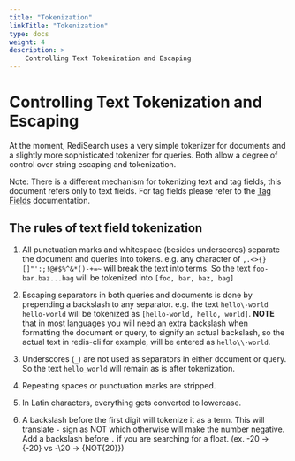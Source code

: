 ```yaml
---
title: "Tokenization"
linkTitle: "Tokenization"
type: docs
weight: 4
description: >
    Controlling Text Tokenization and Escaping
---
```


# Controlling Text Tokenization and Escaping

At the moment, RediSearch uses a very simple tokenizer for documents and a slightly more sophisticated tokenizer for queries. Both allow a degree of control over string escaping and tokenization. 

Note: There is a different mechanism for tokenizing text and tag fields, this document refers only to text fields. For tag fields please refer to the [Tag Fields](/redisearch/reference/tags) documentation. 

## The rules of text field tokenization

1. All punctuation marks and whitespace (besides underscores) separate the document and queries into tokens. e.g. any character of `,.<>{}[]"':;!@#$%^&*()-+=~` will break the text into terms.  So the text `foo-bar.baz...bag` will be tokenized into `[foo, bar, baz, bag]`

2. Escaping separators in both queries and documents is done by prepending a backslash to any separator. e.g. the text `hello\-world hello-world` will be tokenized as `[hello-world, hello, world]`. **NOTE** that in most languages you will need an extra backslash when formatting the document or query, to signify an actual backslash, so the actual text in redis-cli for example, will be entered as `hello\\-world`. 

3. Underscores (`_`) are not used as separators in either document or query. So the text `hello_world` will remain as is after tokenization. 

4. Repeating spaces or punctuation marks are stripped. 

5. In Latin characters, everything gets converted to lowercase. 

6. A backslash before the first digit will tokenize it as a term. This will translate `-` sign as NOT which otherwise will make the number negative. Add a backslash before `.` if you are searching for a float. (ex. -20 -> {-20} vs -\20 -> {NOT{20}})

